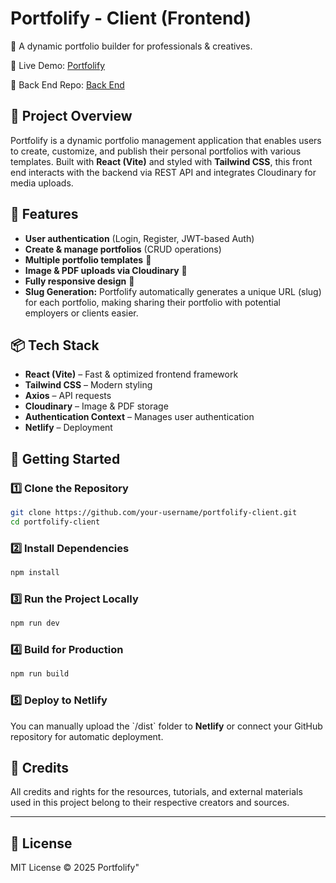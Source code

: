 # Portfolify - Client (Frontend)  
🚀 A dynamic portfolio builder for professionals & creatives.  

🔗 Live Demo: [Portfolify](https://portfolify-project.netlify.app/) 

🔗 Back End Repo: [Back End](https://github.com/Project-Portfolify/portfolify-server)  


## 📌 Project Overview  
Portfolify is a dynamic portfolio management application that enables users to create, customize, and publish their personal portfolios with various templates. Built with **React (Vite)** and styled with **Tailwind CSS**, this front end interacts with the backend via REST API and integrates Cloudinary for media uploads.


## 🔧 Features
- **User authentication** (Login, Register, JWT-based Auth)  
- **Create & manage portfolios** (CRUD operations)  
- **Multiple portfolio templates** 🎨  
- **Image & PDF uploads via Cloudinary** 📁  
- **Fully responsive design** 📱
- **Slug Generation:** Portfolify automatically generates a unique URL (slug) for each portfolio, making sharing their portfolio with potential employers or clients easier.


## 📦 Tech Stack  
- **React (Vite)** – Fast & optimized frontend framework  
- **Tailwind CSS** – Modern styling  
- **Axios** – API requests  
- **Cloudinary** – Image & PDF storage  
- **Authentication Context** – Manages user authentication  
- **Netlify** – Deployment  


## 🚀 Getting Started

### 1️⃣ Clone the Repository
```sh
git clone https://github.com/your-username/portfolify-client.git
cd portfolify-client
```

### 2️⃣ Install Dependencies
```sh
npm install
```

### 3️⃣ Run the Project Locally
```sh
npm run dev
```

### 4️⃣ Build for Production
```sh
npm run build
```

### 5️⃣ Deploy to Netlify

You can manually upload the \`/dist\` folder to **Netlify** or connect your GitHub repository for automatic deployment.


## 🤝 Credits
All credits and rights for the resources, tutorials, and external materials used in this project belong to their respective creators and sources.

---

## 📜 License
MIT License © 2025 Portfolify"
